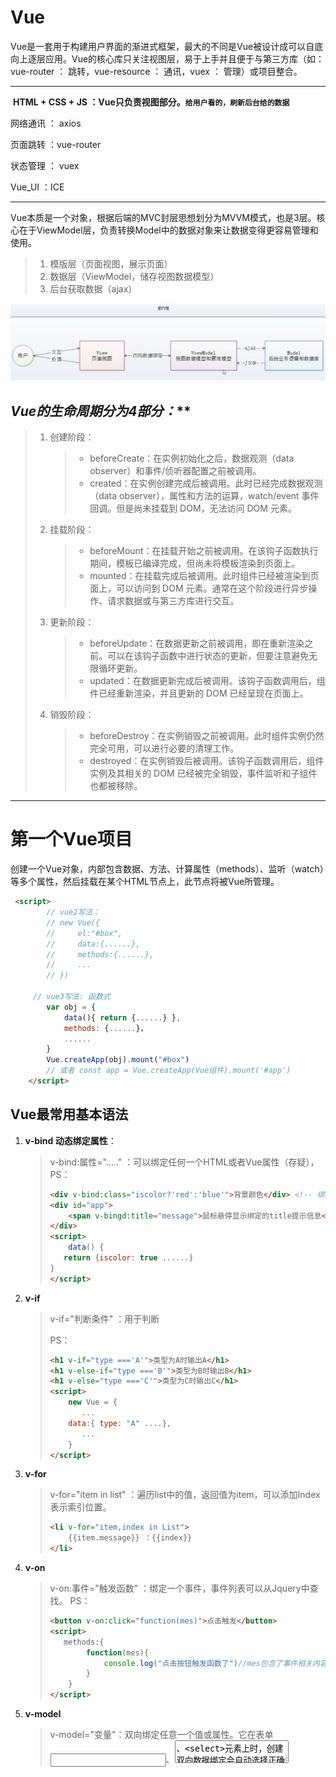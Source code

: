 # Vue

Vue是一套用于构建用户界面的渐进式框架，最大的不同是Vue被设计成可以自底向上逐层应用。Vue的核心库只关注视图层，易于上手并且便于与第三方库（如：vue-router ： 跳转，vue-resource ： 通讯，vuex ： 管理）或项目整合。

------

​	**HTML + CSS + JS ：Vue只负责视图部分。`给用户看的，刷新后台给的数据`**

网络通讯 ： axios

页面跳转 ：vue-router

状态管理 ： vuex

Vue_UI ：ICE

------

Vue本质是一个对象，根据后端的MVC封层思想划分为MVVM模式，也是3层。核心在于ViewModel层，负责转换Model中的数据对象来让数据变得更容易管理和使用。
> 1. 模版层（页面视图，展示页面）
> 2. 数据层（ViewModel，储存视图数据模型）
> 3. 后台获取数据（ajax）


![](https://raw.githubusercontent.com/HoshiSrar/Note_Images/main/img/20231130161748.png)

## **Vue的生命周期分为4部分*：***

> 1. 创建阶段：
>
>    > - beforeCreate：在实例初始化之后，数据观测（data observer）和事件/侦听器配置之前被调用。
>    > - created：在实例创建完成后被调用。此时已经完成数据观测（data observer），属性和方法的运算，watch/event 事件回调。但是尚未挂载到 DOM，无法访问 DOM 元素。
>
> 2. 挂载阶段：
>
>    > - beforeMount：在挂载开始之前被调用。在该钩子函数执行期间，模板已编译完成，但尚未将模板渲染到页面上。
>    > - mounted：在挂载完成后被调用。此时组件已经被渲染到页面上，可以访问到 DOM 元素。通常在这个阶段进行异步操作、请求数据或与第三方库进行交互。
>
> 3. 更新阶段：
>
>    > - beforeUpdate：在数据更新之前被调用，即在重新渲染之前。可以在该钩子函数中进行状态的更新，但要注意避免无限循环更新。
>    > - updated：在数据更新完成后被调用。该钩子函数调用后，组件已经重新渲染，并且更新的 DOM 已经呈现在页面上。
>
> 4. 销毁阶段：
>
>    > - beforeDestroy：在实例销毁之前被调用。此时组件实例仍然完全可用，可以进行必要的清理工作。
>    > - destroyed：在实例销毁后被调用。该钩子函数调用后，组件实例及其相关的 DOM 已经被完全销毁，事件监听和子组件也都被移除。

------



# 第一个Vue项目 

创建一个Vue对象，内部包含数据、方法、计算属性（methods）、监听（watch）等多个属性，然后挂载在某个HTML节点上，此节点将被Vue所管理。

```html
 <script>
     	// vue2写法：
        // new Vue({
        //     el:"#box",
     	//     data:{......},
     	//     methods:{......},
     	//     ...
        // })
     
     // vue3写法: 函数式
        var obj = { 
            data(){ return {......} },
            methods: {......}，
            ......
        }
        Vue.createApp(obj).mount("#box")
        // 或者 const app = Vue.createApp(Vue组件).mount('#app')
    </script>
```

## Vue最常用基本语法

1. **v-bind  动态绑定属性**：

   > v-bind:属性="....." ：可以绑定任何一个HTML或者Vue属性（存疑），
   > PS：
   >
   > ```HTML
   > <div v-bind:class="iscolor?'red':'blue'">背景颜色</div> <!-- 绑定了class属性，iscolor为Vue中data的一个变量 -->
   > <div id="app">
   >     <span v-bingd:title="message">鼠标悬停显示绑定的title提示信息</span>
   > </div>
   > <script>
   >     data() {
   > 	return {iscolor: true ......}
   > }
   > </script>
   > ```

2. **v-if**

   > v-if="判断条件" ：用于判断
   >
   > PS：
   >
   > ```HTML
   > <h1 v-if="type ==='A'">类型为A时输出A</h1>
   > <h1 v-else-if="type ==='B'">类型为B时输出B</h1>
   > <h1 v-else="type ==='C'">类型为C时输出C</h1>
   > <script>
   >     new Vue = {
   >     	...
   >     data:{ type: "A" ....},
   >     	...
   >     }
   > </script>
   > ```

3. **v-for**

   > v-for="item in list" ：遍历list中的值，返回值为item，可以添加Index表示索引位置。
   >
   > ```Html
   > <li v-for="item,index in List">
   >     {{item.message}} ：{{index}}
   > </li>
   > ```

4. **v-on**

   > v-on:事件="触发函数" ：绑定一个事件，事件列表可以从Jquery中查找。
   > PS：
   >
   > ```html
   > <button v-on:click="function(mes)">点击触发</button>
   > <script>
   > 	methods:{
   >         function(mes){
   >             console.log("点击按钮触发函数了")//mes包含了事件相关内容
   >         }
   >     }
   > </script>
   > ```

5. **v-model**

   > v-model="变量"：双向绑定任意一个值或属性。它在表单<input>、<textarea>、<select>元素上时，创建双向数据绑定会自动选择正确的方式来获取元素。本质为语法糖，负责监听用户输入事件以更新数据，并对一些极端场景进行一些处理。

------

## Vue组件

  vue组件可以理解为自定义标签，也就是可以复用的Vue实例。在创建上，使用Vue实例来创建->Vue.component（name，{template：''，....}）创建一个组件。
```html
<script>
    Vue.compone("name",{
        	props:{key1:value1,
                   key2:value2},
            template:`<div> {{ key1 }}</div> `,
        	methods:{......},
        ......
        		})
</script>
```

## 计算属性

​    计算属性的重点突出在 **属性** 上（属性是名词）， 首先这个属性有 **计算**（不仅仅指属性运算，还包括如去掉首字母等一切操作）的能力，这里的计算就是个函数，也就是说，她是一个能够将计算结果缓存起来的属性（将行为转化成静态的属性），类似缓存。**此计算在内存中，只计算一次，更加快速**

```html
<div id="box">
        <!-- 计算属性 :
            只会调用一次函数，
           专用于计算不常变化的属性把值传入缓存中，节省资源
		   因为是一个属性，所以在使用时没有()
	   -->
       计算属性：{{Cnewdate}}
    <!--  methods:
		   因为是一个方法，所以在使用时需要()
	   -->
        methods：{{Mnewdate()}}
    </div>
    <script>
        // 计算属性（防止模板过重难以维护）,使用领域 computed 以 有返回值的函数 表示
        var obj = {
            computed:{// 计算
                Cnewdate(){	return Date.now(); }
            },
            methods: {//方法
                Mnewdate(){	return 0; }
            }
        }
        vm = Vue.createApp(obj).mount("#box")
    </script>
```

## 插槽slot

类似模版引擎里的开了一个可以修改的口，可以在不改变一个页面其他部分的情况下修改一个小部分的内容。

## axios

~~~html
<script>
    methods: {
                handleFetch(){
                    // get请求的方式
                    axios.get("请求资源路径").then(res=>{
                        ...// res：返回的资源，res.data：获取到的资源放在res的data下，是axios要求的
                        this.datalist = res.data.data.films 
                    }).
                    // post请求方式
                    // json              { "name":'djf', "age" : 18}
                    // x-www-formurlencoded  name=djt&age=100
                    axios.post("路径","name=djt&age=20").then(...)
                    axios.post("路径",{name:'djt',age:20}).then(...)
                },
            },
</script>
~~~

